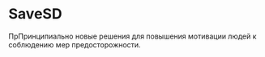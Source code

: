 # SaveSD
ПрПринципиально новые решения для повышения мотивации людей к соблюдению мер предосторожности.
